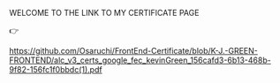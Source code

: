
WELCOME TO THE LINK TO MY CERTIFICATE PAGE
<p>
<g-emoji class="g-emoji" alias="point_right" fallback-src="https://assets-cdn.github.com/images/icons/emoji/unicode/1f449.png">👉</g-emoji>

https://github.com/Osaruchi/FrontEnd-Certificate/blob/K-J.-GREEN-FRONTEND/alc_v3_certs_google_fec_kevinGreen_156cafd3-6b13-468b-9f82-156fc1f0bbdc(1).pdf
</p>

